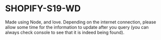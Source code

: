 # SHOPIFY-S19-WD

Made using Node, and love.
Depending on the internet connection, please allow some time for the information to update after you query (you can always check console to see that it is indeed being found).
